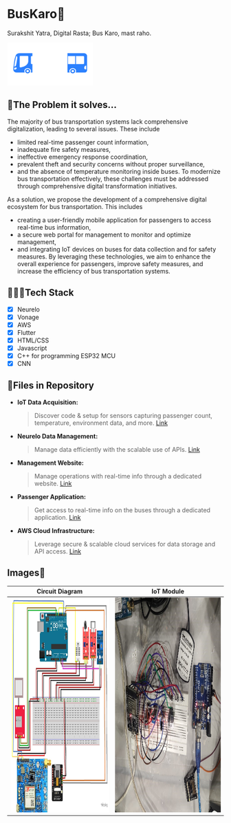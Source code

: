 # BusKaro🚏

Surakshit Yatra, Digital Rasta;
Bus Karo, mast raho.

<img src="https://github.com/ArmaanMistry/BusKaro/blob/main/buskaro_logo.png" width="200" height="100" />

## 🧠The Problem it solves...
The majority of bus transportation systems lack comprehensive digitalization, leading to several issues. These include
- limited real-time passenger count information,
- inadequate fire safety measures,
- ineffective emergency response coordination,
- prevalent theft and security concerns without proper surveillance,
- and the absence of temperature monitoring inside buses.
To modernize bus transportation effectively, these challenges must be addressed through comprehensive digital transformation initiatives.

As a solution, we propose the development of a comprehensive digital ecosystem for bus transportation. This includes 
- creating a user-friendly mobile application for passengers to access real-time bus information,
- a secure web portal for management to monitor and optimize management,
- and integrating IoT devices on buses for data collection and for safety measures.
By leveraging these technologies, we aim to enhance the overall experience for passengers, improve safety measures, and increase the efficiency of bus transportation systems.

## 👨🏻‍💻Tech Stack
- [x] Neurelo
- [x] Vonage
- [x] AWS
- [x] Flutter
- [x] HTML/CSS
- [x] Javascript
- [x] C++ for programming ESP32 MCU
- [x] CNN

## 📂Files in Repository

- **IoT Data Acquisition:**
  > Discover code & setup for sensors capturing passenger count, temperature, environment data, and more. [Link](https://github.com/ArmaanMistry/BusKaro/tree/main/IoT)

- **Neurelo Data Management:**
  > Manage data efficiently with the scalable use of APIs. [Link](https://github.com/ArmaanMistry/BusKaro/tree/main/Neurelo)

- **Management Website:**
  > Manage operations with real-time info through a dedicated website. [Link](https://github.com/ArmaanMistry/BusKaro/tree/main/Management%20Website)

- **Passenger Application:**
  > Get access to real-time info on the buses through a dedicated application. [Link](https://github.com/ArmaanMistry/BusKaro/tree/main/Passenger%20Mobile%20Application)

- **AWS Cloud Infrastructure:**
  > Leverage secure & scalable cloud services for data storage and API access. [Link](https://github.com/ArmaanMistry/BusKaro/tree/main/AWS)


## Images👀

| Circuit Diagram               | IoT Module               |
| ---------------------- | ---------------------- |
| <img src="https://github.com/ArmaanMistry/BusKaro/blob/main/circuit%20diagram.jpg" width="500" height="500" /> | <img src="https://github.com/ArmaanMistry/BusKaro/blob/main/IoT%20Module.jpg" width="550" height="500" /> |
